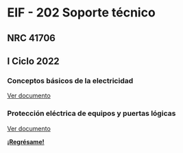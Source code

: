 # EIF - 202 Soporte técnico

## NRC 41706

## I Ciclo 2022

### Conceptos básicos de la electricidad

[Ver documento](/eif202/apuntes1.md)

### Protección eléctrica de equipos y puertas lógicas

[Ver documento](/eif202/apuntes2.md)

**[¡Regrésame!](/index.md)**